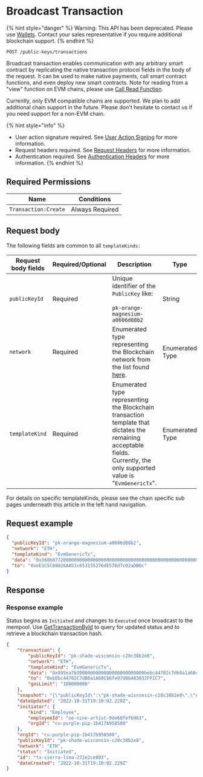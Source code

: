 # Broadcast Transaction

&#x20;

{% hint style="danger" %}
Warning: This API has been deprecated.  Please use [Wallets](../../../../wallets/).  Contact your sales representative if you require additional blockchain support. &#x20;
{% endhint %}



`POST /public-keys/transactions`

Broadcast transaction enables communication with any arbitrary smart contract by replicating the native transaction protocol fields in the body of the request. It can be used to make native payments, call smart contract functions, and even deploy new smart contracts. Note for reading from a "view" function on EVM chains, please use [Call Read Function](../../../blockchains/call-read-function.md).

Currently, only EVM compatible chains are supported. We plan to add additional chain support in the future. Please don't hesitate to contact us if you need support for a non-EVM chain.

{% hint style="info" %}
* User action signature required. See [User Action Signing](../../../../authentication/user-action-signing/) for more information.
* Request headers required. See [Request Headers](../../../../../advanced-topics/authentication/request-headers.md) for more information.
* Authentication required. See [Authentication Headers](../../../../../advanced-topics/authentication/request-headers.md#authentication-headers) for more information.
{% endhint %}

## Required Permissions

| Name                 | Conditions      |
| -------------------- | --------------- |
| `Transaction:Create` | Always Required |

## Request body <a href="#request-body" id="request-body"></a>

The following fields are common to all `templateKinds:`

<table><thead><tr><th width="173">Request body fields</th><th width="111">Required/Optional</th><th width="268">Description</th><th>Type</th></tr></thead><tbody><tr><td><code>publicKeyId</code></td><td>Required</td><td>Unique identifier of the <code>PublicKey</code> like:<br><br><code>pk-orange-magnesium-a0606d08b2</code></td><td>String</td></tr><tr><td><code>network</code></td><td>Required</td><td>Enumerated type representing the Blockchain network from the list found <a href="https://dfns.gitbook.io/dfns-docs/api-docs/dfns-api-enumerated-types#network">here</a>.</td><td>Enumerated Type</td></tr><tr><td><code>templateKind</code></td><td>Required</td><td>Enumerated type representing the Blockchain transaction template that dictates the remaining acceptable fields. Currently, the only supported value is "<code>EvmGenericTx</code>".</td><td>Enumerated Type</td></tr></tbody></table>

For details on specific templateKinds, please see the chain specific sub pages underneath this article in the left hand navigation.

## Request example <a href="#request-example.1" id="request-example.1"></a>

```JSON
{
  "publicKeyId": "pk-orange-magnesium-a0606d08b2",
  "network": "ETH",
  "templateKind": "EvmGenericTx",
  "data": "0x368b87720000000000000000000000000000000000000000000000000000000000000020000000000000000000000000000000000000000000000000000000000000000b48656c6c6f204d616a6964000000000000000000000000000000000000000000",
  "to": "0xeE1C5C88026AA51c653155276dE578d7c02aDB0c"
}
```

## Response <a href="#response" id="response"></a>

### Response example <a href="#response-example" id="response-example"></a>

Status begins as `Initiated` and changes to `Executed` once broadcast to the mempool. Use [GetTransactionById](../gettransactionbyid.md) to query for updated status and to retrieve a blockchain transaction hash.

```json
{
    "transaction": {
        "publicKeyId": "pk-shade-wisconsin-c28c38b2e8",
        "network": "ETH",
        "templateKind": "EvmGenericTx",
        "data": "0x095ea7b3000000000000000000000000bebc44782c7db0a1a60cb6fe97d0b483032ff1c7ffffffffffffffffffffffffffffffffffffffffffffffffffffffffffffffff",
        "to": "0xbEbc44782C7dB0a1A60Cb6fe97d0b483032FF1C7",
        "gasLimit": "100000000"
    },
    "snapshot": "{\"publicKeyId\":\"pk-shade-wisconsin-c28c38b2e8\",\"network\":\"ETH\",\"templateKind\":\"EvmGenericTx\",\"data\":\"0x095ea7b3000000000000000000000000bebc44782c7db0a1a60cb6fe97d0b483032ff1c7ffffffffffffffffffffffffffffffffffffffffffffffffffffffffffffffff\",\"to\":\"0xbEbc44782C7dB0a1A60Cb6fe97d0b483032FF1C7\",\"gasLimit\":\"100000000\"}",
    "dateUpdated": "2022-10-31T19:10:02.228Z",
    "initiator": {
        "kind": "Employee",
        "employeeId": "oe-nine-artist-9de60fef6963",
        "orgId": "cu-purple-pip-1b417b958500"
    },
    "orgId": "cu-purple-pip-1b417b958500",
    "publicKeyId": "pk-shade-wisconsin-c28c38b2e8",
    "network": "ETH",
    "status": "Initiated",
    "id": "tx-sierra-lima-272e2ce093",
    "dateCreated": "2022-10-31T19:10:02.229Z"
}
```
